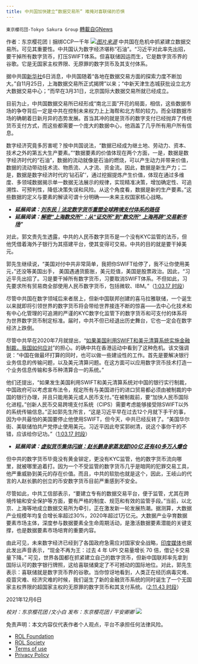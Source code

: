 ```yaml
---
title: 中共国加快建立“数据交易所” 难掩对喜联储的恐惧
---
```

`東京櫻花団-Tokyo Sakura Group` [轉載自GNews](https://gnews.org/zh-hans/1726133/)

作者：东京樱花团丨捆绑CCP一千年
![](https://assets.gnews.org/wp-content/uploads/2021/12/12068.png)[*图片来源*](https://x0.ifengimg.com/res/2021/764A0AF6E61D48F01D0F85306D368E03A367673B_size43_w600_h333.jpeg)
中共国在危机中抓紧建立数据交易所。可见其重要性。中共国认为数字经济堪称“石油”。“习近平对此率先出招，要干掉所有数字货币，打压SWIFT体系。但喜联储因运而生，它是数字货币界的谷歌。它是无国家主权界限、无原罪的数字货币及其支付体系。

据中共国[新华社](http://www.news.cn/tech/20211206/8bea51145f784d75bfbb09e31284d65a/c.html)6日消息，中共国随着“各地在数据交易方面的探索力度不断加大。”自11月25日，上海数据交易所正式揭牌”以来；“中新天津生态城获批设立北方大数据交易中心；”而早在3月31日，北京国际大数据交易所就已经成立。

目前为止，中共国数据交易所已经形成“南北三面”开花的局面，相信，这些数据市场的争夺背后一定是中共在控制未来权力上上海帮和北方帮的较力。而全球数据市场的确朝着日新月异的态势发展。首当其冲的就是货币的数字支付已经抛弃了传统货币支付方式，而这些都需要一个庞大的数据中心，他涵盖了几乎所有用户所有信息。

数字经济究竟多厉害呢？按中共国说法，“数据已经成为继土地、劳动力、资本、技术之外的第五大生产要素。”“数据要素的价值体现在两个方面，一是，数据是数字经济时代的“石油”，数据的流动就像是石油的燃烧，可以产生动力并带来价值，数据的流动带动技术流、物质流、人才流、资金流。因此，数据是新生产力；二是，数据是数字经济时代的‘钻石矿’，通过挖掘提炼产生价值，体现在通过多维度、多领域数据揭示单一数据无法展示的规律，实现精准决策，增加确定性、可追溯性、可预判性，降低决策失误和风险。从这个角度看，数据是新的生产要素。”这些数据的定义与要素的解读可谓十分明确——未来主权国家核心战略。

- ***延展阅读：***[***刘东民｜法定数字货币重塑全球跨境支付体系的路径***](https://www.toushouapp.com/jiaocheng/17926.html)
- ***延展阅读：***[***解密“上海数交所”：从“证交所”到“数交所” 上海再辟“交易新市场***](http://www.chinanews.com.cn/cj/2021/12-05/9622713.shtml)***”***


对此，郭文贵先生透露，中共的人民币数字货币是一个没有KYC监管的法币，但他凭借着海外子银行为其搭建平台，使其变得可交易。中共的目的就是要干掉美元。

郭先生继续说，“美国对付中共非常简单，我把你SWIFT给停了，我不让你使用美元，”还没等美国出手， 美国遇通货膨胀，美元贬值，美国是股票政治。因此，“习近平先出招了。习是要干掉所有数字货币，习要取消SWIFT体系。不但如此，习先要求所有贸易商全部使用人民币数字货币，包括微软、IBM。”（[1:03.17 时段](https://gettr.com/post/pispahf0ee)）

尽管中共国在数字领域后来者居上，但新中国联邦创建的喜马拉雅联储，一个诞生以来就即将引领世界的数字货币将会带给世界接连不断的惊喜——去中心化技术和有中心化管理的可追溯的严谨的KYC数字化监管下的数字货币和可支付的体系将为世界数字货币制定标准。届时，中共不但已经退出历史舞台，它也一定会在数字经济上跌倒。

尽管中共早在2020年7月就提出，“[如果美国利用SWIFT和美元清算系统实施金融制裁，我国如何应对](https://finance.sina.com.cn/wm/2020-07-25/doc-iivhuipn5075707.shtml)”的担心。的确中共在香港运动中看到了这种危机。该文强调说：“中国在做最坏打算的同时，也可以做一些建设性的工作。首先是要解决银行业务信息的传输问题，以及美元清算问题。在这方面可以应用数字货币技术打造一个业务信息传输和多币种清算合一的系统。”

他们还提出，“如果发生美国利用SWIFT和美元清算系统对中国的银行实行制裁，中国政府可以考虑宣布法令，规定所有与美国进行的进口贸易都必须由被制裁的中国的银行办理，并且只能用美元或人民币支付。”在被制裁前，要“加快人民币国际化进程。”创新人民币交易跨境支付系统（CIPS）需要考虑能够接受除SWIFT以外的系统传输信息。”正如郭先生所言，“这是习近平早在过去12个月就下手干的事，因为中共最怕的美国要停止他使用SWIFT，但今天，中共已经反转了。“美国华尔街、美联储怕共产党停止使用美元。习近平因此夸奖郭树清，说这个事你干的不错，应该给你记功。”（[1:03.17 时段](https://gettr.com/post/pispahf0ee)）

- ***延展阅读：***[***虚拟货币集体闪崩：赵长鹏身家蒸发超100亿 还有40多万人爆仓***](https://finance.ifeng.com/c/8BiGE5w2G5h)


但中共的数字货币毕竟没有黄金铆定，更没有KYC监管，他的数字货币流向哪里，就被哪里追着打。因为一个不受监管的数字货币几乎是暗网的犯罪交易工具，他严重威胁到美元的存在价值。而且，中共的软肋也就是这个，因此，王岐山的代言的人赵长鹏的创立的币安数字货币目前严重感到不安全。

尽管如此，中共工信部表示，“要建立专有的数据交易平台，便于监管，尤其在跨境传输和安全保护等方面，要有严格的制度、规范和有效的监管手段。”当前，以北京、上海等地成立数据交易所为牵引，正在激发新一轮发展热潮。据测算，大数据产业规模年均复合增长率超过30%，2020年超过1万亿元。大数据产业孕育数据要素市场主体，深度参与数据要素全生命周期活动，是激活数据要素潜能的关键支撑，也是数据要素市场培育的重要内容。

由此可见，未来数字经济已经到了各国政府急需应对国家安全战略，[印度媒体](https://timesofindia.indiatimes.com/business/india-business/cash-no-longer-king-upi-transactions-up-70-times-in-last-4-years-debit-card-transactions-dip/articleshow/88116060.cms?utm_source=contentofinterest&amp;utm_medium=text&amp;utm_campaign=cppst)也据此发出声音表示，“现金不再为王：过去 4 年 UPI 交易量增长 70 倍，借记卡交易量下降。” 可见，世界各国都在抓紧建立自己的数字货币，但新中国联邦率先拿到国际认可的数字银行牌照，这给喜联储奠定了不可撼动的国际地位。对此，郭先生表示：喜联储就是数字货币界的谷歌。当你惊讶地看到，人类正在经历病毒灾难、疫苗灾难、经济灾难的时候，我们诞生了新的金融货币系统的同时诞生了一个无国家主权界限的超国家主权的无原罪的数字货币和其支付系统。（[2:11.43 时段](https://gettr.com/post/pispahf0ee)）

2021年12月6日

*校对：东京樱花团 /文小白*
*发布：东京樱花团 / 平安卿卿*
![](https://assets.gnews.org/wp-content/uploads/2021/11/%E6%9C%80%E6%96%B0%E7%89%88.png)
 

免责声明：本文内容仅代表作者个人观点，平台不承担任何法律风险。

- [ROL Foundation](https://rolfoundation.org/)
- [ROL Society](https://rolsociety.org/)
- [Terms of use](https://gnews.org/terms-of-use-3/)
- [Privacy Policy](https://gnews.org/privacy-policy/)
